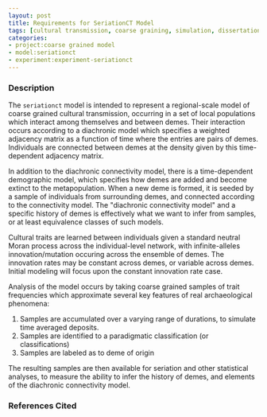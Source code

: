 ```yaml
---
layout: post
title: Requirements for SeriationCT Model
tags: [cultural transmission, coarse graining, simulation, dissertation, seriation]
categories: 
- project:coarse grained model
- model:seriationct
- experiment:experiment-seriationct
---
```


### Description ###

The `seriationct` model is intended to represent a regional-scale model of coarse grained cultural transmission, occurring in a set of local populations which interact among themselves and between demes.  Their interaction occurs according to a diachronic model which specifies a weighted adjacency matrix as a function of time where the entries are pairs of demes.  Individuals are connected between demes at the density given by this time-dependent adjacency matrix.  

In addition to the diachronic connectivity model, there is a time-dependent demographic model, which specifies how demes are added and become extinct to the metapopulation.  When a new deme is formed, it is seeded by a sample of individuals from surrounding demes, and connected according to the connectivity model.  The "diachronic connectivity model" and a specific history of demes is effectively what we want to infer from samples, or at least equivalence classes of such models.

Cultural traits are learned between individuals given a standard neutral Moran process across the individual-level network, with infinite-alleles innovation/mutation occuring across the ensemble of demes.  The innovation rates may be constant across demes, or variable across demes.  Initial modeling will focus upon the constant innovation rate case.

Analysis of the model occurs by taking coarse grained samples of trait frequencies which approximate several key features of real archaeological phenomena:

1.  Samples are accumulated over a varying range of durations, to simulate time averaged deposits.
1.  Samples are identified to a paradigmatic classification (or classifications) 
1.  Samples are labeled as to deme of origin

The resulting samples are then available for seriation and other statistical analyses, to measure the ability to infer the history of demes, and elements of the diachronic connectivity model.   


### References Cited ###


